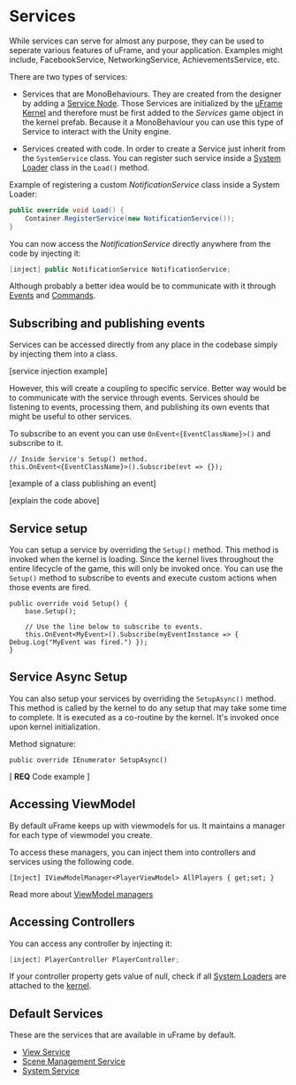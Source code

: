 # Services

While services can serve for almost any purpose, they can be used to seperate various features of uFrame, and your application. Examples might include, FacebookService, NetworkingService, AchievementsService, etc.

There are two types of services:

* Services that are MonoBehaviours. They are created from the designer by adding a [Service Node](service-node.md). Those Services are initialized by the [uFrame Kernel](uframe-kernel.md) and therefore must be first added to the _Services_ game object in the kernel prefab. Because it a MonoBehaviour you can use this type of Service to interact with the Unity engine.

* Services created with code. In order to create a Service just inherit from the `SystemService` class. You can register such service inside a [System Loader](system-loaders.md) class in the `Load()` method.

Example of registering a custom _NotificationService_ class inside a System Loader:

```csharp
public override void Load() {
    Container.RegisterService(new NotificationService());
}
```

You can now access the _NotificationService_ directly anywhere from the code by injecting it:

```csharp
[inject] public NotificationService NotificationService;
```

Although probably a better idea would be to communicate with it through [Events](events.md) and [Commands](commands.md).

## Subscribing and publishing events

Services can be accessed directly from any place in the codebase simply by injecting them into a class.

[service injection example]

However, this will create a coupling to specific service. Better way would be to communicate with the service through events. Services should be listening to events, processing them, and publishing its own events that might be useful to other services.

To subscribe to an event you can use `OnEvent<{EventClassName}>()` and subscribe to it.

```
// Inside Service's Setup() method.
this.OnEvent<{EventClassName}>().Subscribe(evt => {});
```

[example of a class publishing an event]

[explain the code above]

## Service setup

You can setup a service by overriding the `Setup()` method. This method is invoked when the kernel is loading. Since the kernel lives throughout the entire lifecycle of the game, this will only be invoked once. You can use the `Setup()` method to subscribe to events and execute custom actions when those events are fired.

```
public override void Setup() {
    base.Setup();

    // Use the line below to subscribe to events.
    this.OnEvent<MyEvent>().Subscribe(myEventInstance => { Debug.Log("MyEvent was fired.") });
}
```

## Service Async Setup

You can also setup your services by overriding the `SetupAsync()` method. This method is called by the kernel to do any setup that may take some time to complete. It is executed as a co-routine by the kernel. It's invoked once upon kernel initialization.

Method signature:

```
public override IEnumerator SetupAsync()
```

[ **REQ** Code example ]


## Accessing ViewModel

By default uFrame keeps up with viewmodels for us. It maintains a manager for each type of viewmodel you create.

To access these managers, you can inject them into controllers and services using the following code.

```
[Inject] IViewModelManager<PlayerViewModel> AllPlayers { get;set; }
```

Read more about [ViewModel managers](viewmodelmanager.md)

## Accessing Controllers

You can access any controller by injecting it:

```csharp
[inject] PlayerController PlayerController;
```

If your controller property gets value of null, check if all [System Loaders](system-loaders.md) are attached to the [kernel](uframe-kernel.md).

## Default Services

These are the services that are available in uFrame by default.

* [View Service](pages/viewservice.md)
* [Scene Management Service](pages/scenemanagementservice.md)
* [System Service](pages/system-service.md)
